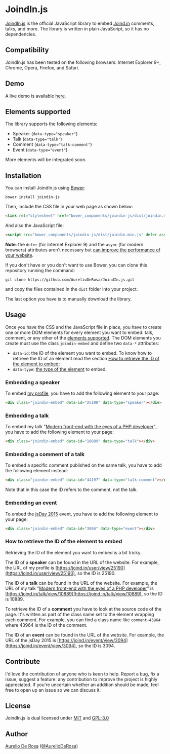 # JoindIn.js #

[JoindIn.js](https://github.com/AurelioDeRosa/JoindIn.js) is the official JavaScript library to embed [Joind.in](http://joind.in)
comments, talks, and more. The library is written in plain JavaScript, so it has no dependencies.

## Compatibility ##

JoindIn.js has been tested on the following browsers: Internet Explorer 9+, Chrome, Opera, Firefox, and Safari.

## Demo ##
A live demo is available [here](http://htmlpreview.github.io/?https://github.com/AurelioDeRosa/JoindIn.js/blob/master/demo/index.html).

## Elements supported ##

The library supports the following elements:

* Speaker (`data-type="speaker"`)
* Talk (`data-type="talk"`)
* Comment (`data-type="talk-comment"`)
* Event (`data-type="event"`)

More elements will be integrated soon.

## Installation ##

You can install JoindIn.js using [Bower](http://bower.io):

```shell
bower install joindin-js
```

Then, include the CSS file in your web page as shown below:

```html
<link rel="stylesheet" href="bower_components/joindin-js/dist/joindin.min.css" />
```

And also the JavaScript file:

```html
<script src="bower_components/joindin-js/dist/joindin.min.js" defer async></script>
```

**Note**: the `defer` (for Internet Explorer 9) and the `async` (for modern browsers) attributes aren't necessary but [can improve the performance of your website](https://www.igvita.com/2014/05/20/script-injected-async-scripts-considered-harmful/).

If you don't have or you don't want to use Bower, you can clone this repository running the command:

```shell
git clone https://github.com/AurelioDeRosa/JoindIn.js.git
```

and copy the files contained in the `dist` folder into your project.

The last option you have is to manually download the library.

## Usage ##

Once you have the CSS and the JavaScript file in place, you have to create one or more DOM elements for every element 
you want to embed: talk, comment, or any other of the [elements supported](#elements-supported). The DOM elements you
create must use the class `joindin-embed` and define two `data-*` attributes:

* `data-id`: the ID of the element you want to embed. To know how to retrieve the ID of an element read the
section [How to retrieve the ID of the element to embed](#how-to-retrieve-the-id-of-the-element-to-embed);
* `data-type`: [the type of the element](#elements-supported) to embed.

### Embedding a speaker ###

To embed [my profile](https://joind.in/user/view/25190), you have to add the following element to your page:

```html
<div class="joindin-embed" data-id="25190" data-type="speaker"></div>
```

### Embedding a talk ###

To embed my talk "[Modern front-end with the eyes of a PHP developer](https://joind.in/talk/view/10889)",
you have to add the following element to your page:

```html
<div class="joindin-embed" data-id="10889" data-type="talk"></div>
```

### Embedding a comment of a talk ###

To embed a specific comment published on the same talk, you have to add the following element instead:

```html
<div class="joindin-embed" data-id="44197" data-type="talk-comment"></div>
```

Note that in this case the ID refers to the comment, not the talk.

### Embedding an event ###

To embed the [jsDay 2015](https://joind.in/event/view/3094) event,
you have to add the following element to your page:

```html
<div class="joindin-embed" data-id="3094" data-type="event"></div>
```

### How to retrieve the ID of the element to embed ##

Retrieving the ID of the element you want to embed is a bit tricky.

The ID of a **speaker** can be found in the URL of the website. For example, the URL of my profile
is [https://joind.in/user/view/25190](https://joind.in/user/view/25190), so the ID is 25190.

The ID of a **talk** can be found in the URL of the website. For example, the URL of my talk
"[Modern front-end with the eyes of a PHP developer](https://joind.in/talk/view/10889)" is
[https://joind.in/talk/view/10889](https://joind.in/talk/view/10889), so the ID is 10889.

To retrieve the ID of a **comment** you have to look at the source code of the page. It's written as part of the class
name set to the element wrapping each comment. For example, you can find a class name like `comment-43964` where
43964 is the ID of the comment.

The ID of an **event** can be found in the URL of the website. For example, the URL of the jsDay 2015
is [https://joind.in/event/view/3094](https://joind.in/event/view/3094), so the ID is 3094.

## Contribute ##

I'd love the contribution of anyone who is keen to help. Report a bug, fix a issue, suggest a feature:
any contribution to improve the project is highly appreciated. If you're uncertain whether an addition should be
made, feel free to open up an issue so we can discuss it.

## License ##

JoindIn.js is dual licensed under [MIT](http://www.opensource.org/licenses/MIT) and
[GPL-3.0](http://opensource.org/licenses/GPL-3.0)

## Author ##

[Aurelio De Rosa](http://www.audero.it) ([@AurelioDeRosa](https://twitter.com/AurelioDeRosa))
